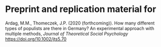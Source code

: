 # Preprint and replication material for

Ardag, M.M., Thomeczek, J.P. (2020 (forthcoming)). How many different types of populists are there in Germany? An experimental approach with multiple methods, *Journal of Theoretical Social Psychology* https://doi.org/10.1002/jts5.70